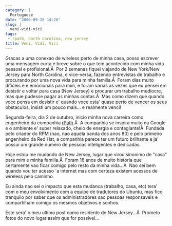 ```yaml
---
category: |
  Portuguese
date: "2006-09-28 14:26"
slug: |
  veni-vidi-vici
tags:
 - rpath, north carolina, new jersey
title: Veni, Vidi, Vici
---
```


Gracas a uma conexao de wireless perto de minha casa, posso escrever uma
mensagem curta e breve sobre o que tem acontecido com minha vida pessoal
e profisional.Â  Por 2 semanas fiquei viajando de New York/New Jersey
para North Carolina, e vice-versa, fazendo entrevistas de trabalho e
procurando por uma nova vida para minha familia.Â  Foram dias muito
dificeis e e emocionais para mim, e foram varias as vezes que eu pensei
em desistir e voltar para casa (New Jersey) e procurar um trabalho
mediocre, mas que pudesse pagar as minhas contas.Â  Mas como dizem que
quando voce pensa em desistir e' quando voce esta' quase perto de vencer
os seus obstaculos, insisti um pouco mais... e realmente venci!

Segunda-feira, dia 2 de outubro, inicio minha nova carreira como
engenheiro da companhia [rPath](http://www.rpath.com/corp/).Â  A
companhia se inspira muito na Google e o ambiente e' super relaxado,
cheio de energia e contagiante!Â  Fundada pelo criador do RPM (nao, nao
aquela banda dos anos 80) e pelo primeiro engenheiro da Red Hat, a
companhia parece ter um futuro brilhante e ja' possui um grande numero
de pessoas inteligentes e dedicadas.

Hoje estou me mudando de New Jersey, lugar que virou sinonimo de "casa"
para mim e minha familia.Â  Foram 16 anos de muito historia que
certamente vao ficar comigo pelo resto da minha vida...Â  Nao sei bem
quando vou ter acesso \`a internet mas com certeza existem acessos de
wireless pelo caminho.

Eu ainda nao sei o impacto que esta mudanca (trabalho, casa, etc) tera'
com o meu envolvimento com a equipe de tradutores do Ubuntu, mas fico
tranquilo por saber que os administradores sao pessoas responsaveis e
compartilham comigo os mesmos objetivos e sonhos.

Este sera' o meu ultimo post como residente de New Jersey...Â  Prometo
fotos do novo lugar assim que for possivel...
